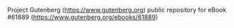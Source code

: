 Project Gutenberg (https://www.gutenberg.org) public repository for eBook #61889 (https://www.gutenberg.org/ebooks/61889)

